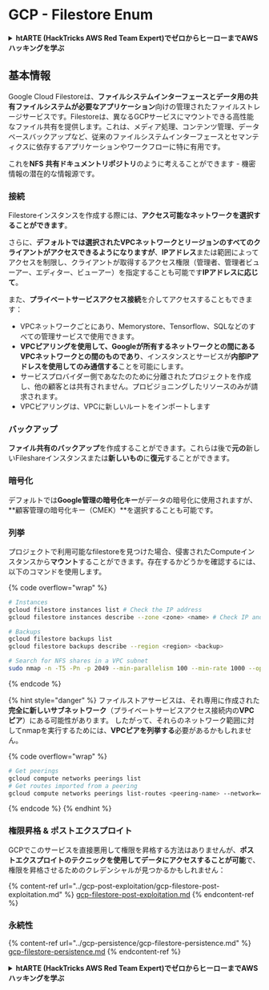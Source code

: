 # GCP - Filestore Enum

<details>

<summary><strong>htARTE (HackTricks AWS Red Team Expert)でゼロからヒーローまでAWSハッキングを学ぶ</strong></summary>

HackTricksをサポートする他の方法:

* **HackTricksにあなたの会社を広告したい**、または**HackTricksをPDFでダウンロードしたい**場合は、[**サブスクリプションプラン**](https://github.com/sponsors/carlospolop)をチェックしてください！
* [**公式PEASS & HackTricksグッズ**](https://peass.creator-spring.com)を入手する
* [**The PEASS Family**](https://opensea.io/collection/the-peass-family)を発見し、独占的な[**NFTs**](https://opensea.io/collection/the-peass-family)のコレクションをチェックする
* 💬 [**Discordグループ**](https://discord.gg/hRep4RUj7f)に**参加する**か、[**telegramグループ**](https://t.me/peass)に参加するか、**Twitter** 🐦 [**@carlospolopm**](https://twitter.com/carlospolopm)を**フォローする**。
* [**HackTricks**](https://github.com/carlospolop/hacktricks)と[**HackTricks Cloud**](https://github.com/carlospolop/hacktricks-cloud)のgithubリポジトリにPRを提出して、あなたのハッキングのコツを共有する。

</details>

## 基本情報

Google Cloud Filestoreは、**ファイルシステムインターフェースとデータ用の共有ファイルシステムが必要なアプリケーション**向けの管理されたファイルストレージサービスです。Filestoreは、異なるGCPサービスにマウントできる高性能なファイル共有を提供します。これは、メディア処理、コンテンツ管理、データベースバックアップなど、従来のファイルシステムインターフェースとセマンティクスに依存するアプリケーションやワークフローに特に有用です。

これを**NFS** **共有ドキュメントリポジトリ**のように考えることができます - 機密情報の潜在的な情報源です。

### 接続

Filestoreインスタンスを作成する際には、**アクセス可能なネットワークを選択することができます**。

さらに、**デフォルトでは選択されたVPCネットワークとリージョンのすべてのクライアントがアクセスできるようになりますが**、**IPアドレス**または範囲によってアクセスを制限し、クライアントが取得するアクセス権限（管理者、管理者ビューアー、エディター、ビューアー）を指定することも可能です**IPアドレスに応じて**。

また、**プライベートサービスアクセス接続**を介してアクセスすることもできます：

* VPCネットワークごとにあり、Memorystore、Tensorflow、SQLなどのすべての管理サービスで使用できます。
* **VPCピアリングを使用して、Googleが所有するネットワークとの間にあるVPCネットワークとの間のものであり**、インスタンスとサービスが**内部IPアドレスを使用してのみ通信する**ことを可能にします。
* サービスプロバイダー側であなたのために分離されたプロジェクトを作成し、他の顧客とは共有されません。プロビジョニングしたリソースのみが請求されます。
* VPCピアリングは、VPCに新しいルートをインポートします

### バックアップ

**ファイル共有のバックアップ**を作成することができます。これらは後で**元の**新しいFileshareインスタンスまたは**新しいもの**に**復元**することができます。

### 暗号化

デフォルトでは**Google管理の暗号化キー**がデータの暗号化に使用されますが、**顧客管理の暗号化キー（CMEK）**を選択することも可能です。

### 列挙

プロジェクトで利用可能なfilestoreを見つけた場合、侵害されたComputeインスタンスから**マウント**することができます。存在するかどうかを確認するには、以下のコマンドを使用します。

{% code overflow="wrap" %}
```bash
# Instances
gcloud filestore instances list # Check the IP address
gcloud filestore instances describe --zone <zone> <name> # Check IP and access restrictions

# Backups
gcloud filestore backups list
gcloud filestore backups describe --region <region> <backup>

# Search for NFS shares in a VPC subnet
sudo nmap -n -T5 -Pn -p 2049 --min-parallelism 100 --min-rate 1000 --open 10.99.160.2/20
```
{% endcode %}

{% hint style="danger" %}
ファイルストアサービスは、それ専用に作成された**完全に新しいサブネットワーク**（プライベートサービスアクセス接続内の**VPCピア**）にある可能性があります。
したがって、それらのネットワーク範囲に対してnmapを実行するためには、**VPCピアを列挙する**必要があるかもしれません。

{% code overflow="wrap" %}
```bash
# Get peerings
gcloud compute networks peerings list
# Get routes imported from a peering
gcloud compute networks peerings list-routes <peering-name> --network=<network-name> --region=<region> --direction=INCOMING
```
{% endcode %}
{% endhint %}

### 権限昇格 & ポストエクスプロイト

GCPでこのサービスを直接悪用して権限を昇格する方法はありませんが、**ポストエクスプロイトのテクニックを使用してデータにアクセスすることが可能**で、権限を昇格させるためのクレデンシャルが見つかるかもしれません：

{% content-ref url="../gcp-post-exploitation/gcp-filestore-post-exploitation.md" %}
[gcp-filestore-post-exploitation.md](../gcp-post-exploitation/gcp-filestore-post-exploitation.md)
{% endcontent-ref %}

### 永続性

{% content-ref url="../gcp-persistence/gcp-filestore-persistence.md" %}
[gcp-filestore-persistence.md](../gcp-persistence/gcp-filestore-persistence.md)
{% endcontent-ref %}

<details>

<summary><strong>htARTE (HackTricks AWS Red Team Expert)でゼロからヒーローまでAWSハッキングを学ぶ</strong></summary>

HackTricksをサポートする他の方法：

* **HackTricksにあなたの会社を広告したい**、または**HackTricksをPDFでダウンロードしたい**場合は、[**サブスクリプションプラン**](https://github.com/sponsors/carlospolop)をチェックしてください！
* [**公式PEASS & HackTricksグッズ**](https://peass.creator-spring.com)を入手する
* [**The PEASS Family**](https://opensea.io/collection/the-peass-family)を発見し、独占的な[**NFTs**](https://opensea.io/collection/the-peass-family)のコレクションをチェックする
* 💬 [**Discordグループ**](https://discord.gg/hRep4RUj7f)に**参加する**か、[**テレグラムグループ**](https://t.me/peass)に参加する、または**Twitter** 🐦 [**@carlospolopm**](https://twitter.com/carlospolopm)で**フォローする**。
* [**HackTricks**](https://github.com/carlospolop/hacktricks)と[**HackTricks Cloud**](https://github.com/carlospolop/hacktricks-cloud)のgithubリポジトリにPRを提出して、あなたのハッキングテクニックを共有する。

</details>
